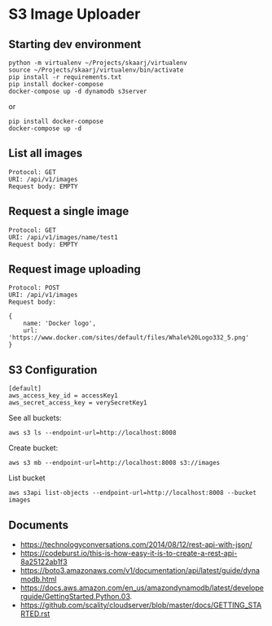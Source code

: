 # S3 Image Uploader
## Starting dev environment

    python -m virtualenv ~/Projects/skaarj/virtualenv
    source ~/Projects/skaarj/virtualenv/bin/activate
    pip install -r requirements.txt
    pip install docker-compose
    docker-compose up -d dynamodb s3server

or

    pip install docker-compose
    docker-compose up -d


## List all images

    Protocol: GET
    URI: /api/v1/images
    Request body: EMPTY


## Request a single image

    Protocol: GET
    URI: /api/v1/images/name/test1
    Request body: EMPTY


## Request image uploading

    Protocol: POST
    URI: /api/v1/images
    Request body:

    {
        name: 'Docker logo',
        url: 'https://www.docker.com/sites/default/files/Whale%20Logo332_5.png'
    }


## S3 Configuration

    [default]
    aws_access_key_id = accessKey1
    aws_secret_access_key = verySecretKey1

See all buckets:

    aws s3 ls --endpoint-url=http://localhost:8008

Create bucket:

    aws s3 mb --endpoint-url=http://localhost:8008 s3://images

List bucket

    aws s3api list-objects --endpoint-url=http://localhost:8008 --bucket images


## Documents
  * https://technologyconversations.com/2014/08/12/rest-api-with-json/
  * https://codeburst.io/this-is-how-easy-it-is-to-create-a-rest-api-8a25122ab1f3
  * https://boto3.amazonaws.com/v1/documentation/api/latest/guide/dynamodb.html
  * https://docs.aws.amazon.com/en_us/amazondynamodb/latest/developerguide/GettingStarted.Python.03.
  * https://github.com/scality/cloudserver/blob/master/docs/GETTING_STARTED.rst
